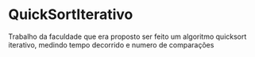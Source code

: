 # QuickSortIterativo
 Trabalho da faculdade que era proposto ser feito um algoritmo quicksort iterativo,  medindo tempo decorrido e numero de comparações
